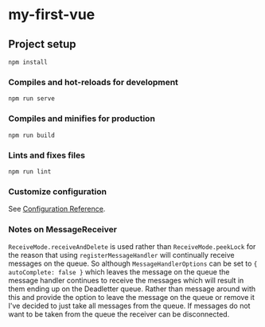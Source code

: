 # my-first-vue

## Project setup
```
npm install
```

### Compiles and hot-reloads for development
```
npm run serve
```

### Compiles and minifies for production
```
npm run build
```

### Lints and fixes files
```
npm run lint
```

### Customize configuration
See [Configuration Reference](https://cli.vuejs.org/config/).

### Notes on MessageReceiver

`ReceiveMode.receiveAndDelete` is used rather than `ReceiveMode.peekLock` for
the reason that using `registerMessageHandler` will continually receive
messages on the queue. So although `MessageHandlerOptions` can be set to
`{ autoComplete: false }` which leaves the message on the queue the message
handler continues to receive the messages which will result in them ending up
on the Deadletter queue. Rather than message around with this and provide the
option to leave the message on the queue or remove it I've decided to just take
all messages from the queue. If messages do not want to be taken from the queue
the receiver can be disconnected.
